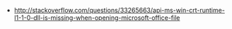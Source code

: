 - http://stackoverflow.com/questions/33265663/api-ms-win-crt-runtime-l1-1-0-dll-is-missing-when-opening-microsoft-office-file
